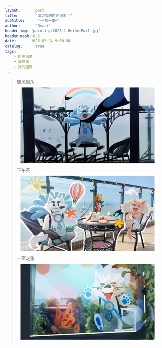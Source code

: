 ```yaml
---
layout:       post
title:        "海贝狐的时光涂鸦！"
subtitle:      "——第一弹~"
author:       "Oscar"
header-img: "painting/2025-3-HeiberFox1.jpg"
header-mask: 0.2
date:       2025-03-24 9:00:00
catalog:      true
tags:
    - 时光涂鸦！
    - 海贝狐
    - 我的图画
---
```


 >随风飘荡
 ![](/painting/2025-3-HeiberFox1.jpg)
 >下午茶
 ![](/painting/2025-3-HeiberFox3.jpg)
 >一窗之遥
 ![](/painting/2025-3-HeiberFox2.jpg)
